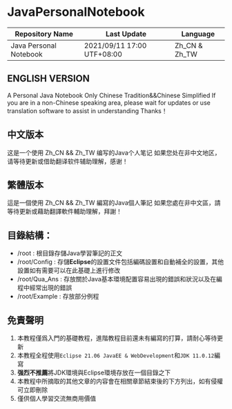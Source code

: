 # JavaPersonalNotebook

|Repository Name|Last Update|Language|
|---|---|---|
|Java Personal Notebook|2021/09/11 17:00 UTF+08:00|Zh_CN & Zh_TW|
## ENGLISH VERSION
A Personal Java Notebook Only Chinese Tradition&amp;&amp;Chinese Simplified
If you are in a non-Chinese speaking area, please wait for updates or use translation software to assist in understanding Thanks！



## 中文版本
这是一个使用 Zh_CN && Zh_TW 编写的Java个人笔记
如果您处在非中文地区，请等待更新或借助翻译软件辅助理解，感谢！



## 繁體版本
這是一個使用 Zh_CN && Zh_TW 編寫的Java個人筆記
如果您處在非中文區，請等待更新或藉助翻譯軟件輔助理解，拜謝！



## 目錄結構：
* /root : 根目錄存儲Java學習筆記的正文  
* /root/Config : 存儲**Eclipse**的設置文件包括編碼設置和自動補全的設置，其他設置如有需要可以在此基礎上進行修改  
* /root/Qua_Ans : 存放關於Java基本環境配置容易出現的錯誤和狀況以及在編程中經常出現的錯誤  
* /root/Example : 存放部分例程  



## 免責聲明
1. 本教程僅爲入門的基礎教程，進階教程目前還未有編寫的打算，請耐心等待更新
2. 本教程全程使用`Eclipse 21.06 JavaEE & WebDevelopment`和`JDK 11.0.12`編寫
3. **强烈不推薦**將JDK環境與Eclipse環境存放在一個目錄之下
4. 本教程中所摘取的其他文章的内容會在相關章節結束後的下方列出，如有侵權可立即刪除
5. 僅供個人學習交流無商用價值
